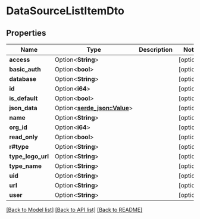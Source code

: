 # DataSourceListItemDto

## Properties

Name | Type | Description | Notes
------------ | ------------- | ------------- | -------------
**access** | Option<**String**> |  | [optional]
**basic_auth** | Option<**bool**> |  | [optional]
**database** | Option<**String**> |  | [optional]
**id** | Option<**i64**> |  | [optional]
**is_default** | Option<**bool**> |  | [optional]
**json_data** | Option<[**serde_json::Value**](.md)> |  | [optional]
**name** | Option<**String**> |  | [optional]
**org_id** | Option<**i64**> |  | [optional]
**read_only** | Option<**bool**> |  | [optional]
**r#type** | Option<**String**> |  | [optional]
**type_logo_url** | Option<**String**> |  | [optional]
**type_name** | Option<**String**> |  | [optional]
**uid** | Option<**String**> |  | [optional]
**url** | Option<**String**> |  | [optional]
**user** | Option<**String**> |  | [optional]

[[Back to Model list]](../README.md#documentation-for-models) [[Back to API list]](../README.md#documentation-for-api-endpoints) [[Back to README]](../README.md)


